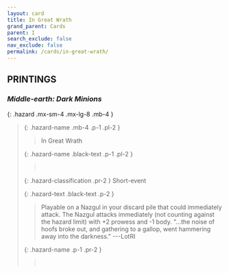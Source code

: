 ```yaml
---
layout: card
title: In Great Wrath
grand_parent: Cards
parent: I
search_exclude: false
nav_exclude: false
permalink: /cards/in-great-wrath/
---
```


## PRINTINGS


### _Middle-earth: Dark Minions_

{: .hazard .mx-sm-4 .mx-lg-8 .mb-4 }
> {: .hazard-name .mb-4 .p-1 .pl-2 }
> > <div class="hazard-mp"></div>
> > <div class="card-name">In Great Wrath</div>
>
> {: .hazard-name .black-text .p-1 .pl-2 }
> > &nbsp;
>
> {: .hazard-classification .pr-2 }
> Short-event
>
> {: .hazard-text .black-text .p-2 }
> > Playable on a Nazgul in your discard pile that could immediately attack. The Nazgul attacks immediately (not counting against the hazard limit) with +2 prowess and -1 body.   "...the noise of hoofs broke out, and gathering to a gallop, went hammering away into the darkness." ---LotRI 
>
> {: .hazard-name .p-1 .pr-2 }
> > <div class="card-shield"></div>
> > <div class="card-corruption">&nbsp;</div>
